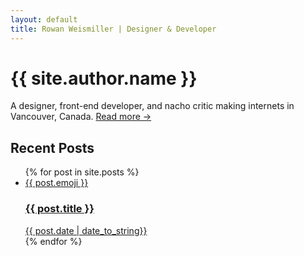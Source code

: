 ```yaml
---
layout: default
title: Rowan Weismiller | Designer & Developer
---
```


<div class="opening">
    <h1 class="opening__title">{{ site.author.name }}</h1>
    <p class="opening__subtitle">A designer, front-end developer, and nacho critic making internets in Vancouver, Canada. <a class="link" href="/about/">Read more →</a></p>
</div>

<h2>Recent Posts</h2>
<ul class="posts two-up">
    {% for post in site.posts %}
        <li class="two-up__column">
            <a class="card" href="{{ post.url }}">
                <div class="card__emoji">
                    {{ post.emoji }}
                </div>
                <div class="card__text">
                    <h3 class="card__title">{{ post.title }}</h3>
                    <span class="card__subtitle">{{ post.date | date_to_string}}</span>
                </div>
            </a>
        </li>
    {% endfor %}
</ul>
